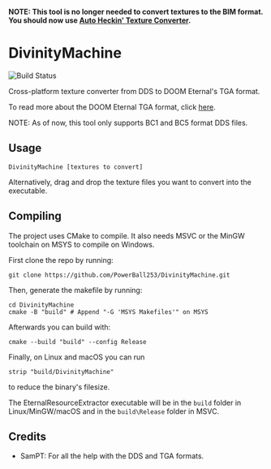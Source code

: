 **NOTE: This tool is no longer needed to convert textures to the BIM format. You should now use [Auto Heckin' Texture Converter](https://github.com/PowerBall253/AutoHeckinTextureConverter).**

# DivinityMachine

![Build Status](https://github.com/PowerBall253/DivinityMachine/actions/workflows/build.yml/badge.svg)

Cross-platform texture converter from DDS to DOOM Eternal's TGA format.

To read more about the DOOM Eternal TGA format, click [here](https://wiki.eternalmods.com/books/reverse-engineering-file-formats/page/tga-file-extension-bimage).

NOTE: As of now, this tool only supports BC1 and BC5 format DDS files.

## Usage

```
DivinityMachine [textures to convert]
```

Alternatively, drag and drop the texture files you want to convert into the executable.

## Compiling

The project uses CMake to compile. It also needs MSVC or the MinGW toolchain on MSYS to compile on Windows.

First clone the repo by running:

```
git clone https://github.com/PowerBall253/DivinityMachine.git
```

Then, generate the makefile by running:

```
cd DivinityMachine
cmake -B "build" # Append "-G 'MSYS Makefiles'" on MSYS
```

Afterwards you can build with:

```
cmake --build "build" --config Release
```

Finally, on Linux and macOS you can run

```
strip "build/DivinityMachine"
```

to reduce the binary's filesize.

The EternalResourceExtractor executable will be in the `build` folder in Linux/MinGW/macOS and in the `build\Release` folder in MSVC.

## Credits

* SamPT: For all the help with the DDS and TGA formats.
